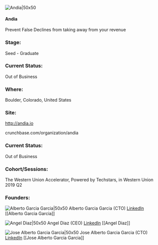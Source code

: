 

![Andia|50x50](https://apimg.techstars.com/connect/images/image_files/5cfa946934a60d7704000046/original/andia-logo.png)

#### Andia
Prevent False Declines from taking away from your revenue

### Stage: 
Seed - Graduate 

### Current Status: 
Out of Business

### Where:
Boulder, Colorado, United States

### Site:
http://andia.io



crunchbase.com/organization/andia

### Current Status: 
Out of Business

### Cohort/Sessions: 
The Western Union Accelerator, Powered by Techstars, in Western Union 2019 Q2

### Founders: 

![Alberto Garcia Garcia|50x50](https://apimg.techstars.com/connect/images/image_files/5faea89a44e0820852000193/original/Screen_Shot_2020-04-14_at_17.55.36.png) Alberto Garcia Garcia (CTO) [LinkedIn](https://linkedin.com/in/josebeto) [[Alberto Garcia Garcia]]

![Angel Diaz|50x50](https://apimg.techstars.com/connect/images/image_files/5d643c42a36c111925000022/original/AngelHeadShot%28Final%29.jpg) Angel Diaz (CEO) [LinkedIn](https://linkedin.com/in/angel-diaz-4a953197) [[Angel Diaz]]

![Jose Alberto Garcia Garcia|50x50](http://s3.amazonaws.com/ts-accel-connect-uploads/images/image_files/5faea89a44e0820852000193/original/Screen_Shot_2020-04-14_at_17.55.36.png) Jose Alberto Garcia Garcia (CTO) [LinkedIn](https://linkedin.com/in/josebeto) [[Jose Alberto Garcia Garcia]]


